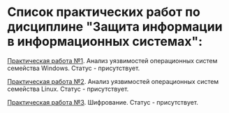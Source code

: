 # Список практических работ по дисциплине "Защита информации в информационных системах":

[Практическая работа №1](https://github.com/oooNAKooo/BSUIR/tree/main/7%20sem/ZIvIS/PZ/pz_1). Анализ уязвимостей операционных систем семейства Windows. Статус - присутствует.

[Практическая работа №2](https://github.com/oooNAKooo/BSUIR/tree/main/7%20sem/ZIvIS/PZ/pz_2). Анализ уязвимостей операционных систем семейства Linux. Статус - присутствует.

[Практическая работа №3](https://github.com/oooNAKooo/BSUIR/tree/main/7%20sem/ZIvIS/PZ/pz_3). Шифрование. Статус - присутствует.
